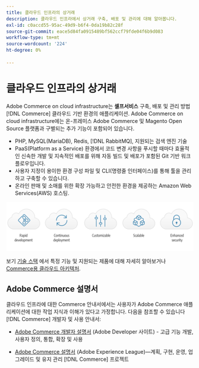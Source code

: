 ```yaml
---
title: 클라우드 인프라의 상거래
description: 클라우드 인프라에서 상거래 구축, 배포 및 관리에 대해 알아봅니다.
exl-id: c0accd55-95ac-49d9-b6f4-0da19b82c28f
source-git-commit: eace5d84fa0915489bf562ccf79fde04f6b9d083
workflow-type: tm+mt
source-wordcount: '224'
ht-degree: 0%

---
```


# 클라우드 인프라의 상거래

Adobe Commerce on cloud infrastructure는 **셀프서비스** 구축, 배포 및 관리 방법 [!DNL Commerce] 클라우드 기반 환경의 애플리케이션. Adobe Commerce on cloud infrastructure에는 온-프레미스 Adobe Commerce 및 Magento Open Source 플랫폼과 구별되는 추가 기능이 포함되어 있습니다.

- PHP, MySQL(MariaDB), Redis, [!DNL RabbitMQ], 지원되는 검색 엔진 기술
- PaaS(Platform as a Service) 환경에서 코드 변경 사항을 푸시할 때마다 효율적인 신속한 개발 및 지속적인 배포를 위해 자동 빌드 및 배포가 포함된 Git 기반 워크플로우입니다.
- 사용자 지정이 용이한 환경 구성 파일 및 CLI(명령줄 인터페이스)를 통해 툴을 관리하고 구축할 수 있습니다.
- 온라인 판매 및 소매를 위한 확장 가능하고 안전한 환경을 제공하는 Amazon Web Services(AWS) 호스팅.

![클라우드의 이점](../assets/CloudBenefits.svg)

보기 [기술 스택](architecture/tech-stack.md) 에서 특정 기능 및 지원되는 제품에 대해 자세히 알아보거나 [Commerce용 클라우드 아키텍처](architecture/cloud-architecture.md).

<div id="recs-overview-body-1"></div>
<div id="recs-overview-body-2"></div>
<div id="recs-overview-body-3"></div>
<div id="recs-overview-body-4"></div>
<div id="recs-overview-body-5"></div>
<div id="recs-overview-body-6"></div>

## Adobe Commerce 설명서

클라우드 인프라에 대한 Commerce 안내서에서는 사용자가 Adobe Commerce 애플리케이션에 대한 작업 지식과 이해가 있다고 가정합니다. 다음을 참조할 수 있습니다 [!DNL Commerce] 개발자 및 사용 안내서:

- [Adobe Commerce 개발자 설명서](https://developer.adobe.com/commerce/docs/) (Adobe Developer 사이트) - 고급 기능 개발, 사용자 정의, 통합, 확장 및 사용

- [Adobe Commerce 설명서](https://experienceleague.adobe.com/docs/commerce.html) (Adobe Experience League)—계획, 구현, 운영, 업그레이드 및 유지 관리 [!DNL Commerce] 프로젝트
